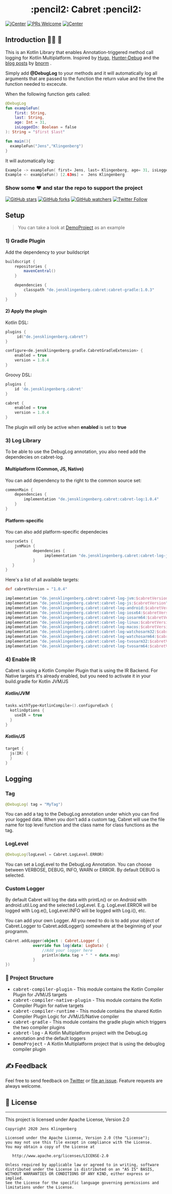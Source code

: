 
<h1 align="center">:pencil2: Cabret :pencil2:</h1>

[![jCenter](https://img.shields.io/badge/Apache-2.0-green.svg
)](https://github.com/Foso/DebugLog/blob/master/LICENSE)
[![PRs Welcome](https://img.shields.io/badge/PRs-welcome-brightgreen.svg?style=flat-square)](http://makeapullrequest.com)
[![jCenter](https://img.shields.io/badge/Kotlin-1.4.21-green.svg
)](https://github.com/Foso/Sheasy/blob/master/LICENSE)



## Introduction 🙋‍♂️ 🙋‍

This is an Kotlin Library that enables Annotation-triggered method call logging for Kotlin Multiplatform. Inspired by [Hugo](https://github.com/JakeWharton/hugo), [Hunter-Debug](https://github.com/Leaking/Hunter/blob/master/README_hunter_debug.md) and the [blog posts](https://blog.bnorm.dev/) by [bnorm](https://github.com/bnorm) .

Simply add **@DebugLog** to your methods and it will automatically log all arguments that are passed to the function the return value and the time the function needed to excecute.

When the following function gets called:

```kotlin
@DebugLog
fun exampleFun(
    first: String,
    last: String,
    age: Int = 31,
    isLoggedIn: Boolean = false
): String = "$first $last"

fun main(){
  exampleFun("Jens","Klingenberg")
}
```

It will automatically log:
```kotlin
Example -> exampleFun( first= Jens, last= Klingenberg, age= 31, isLoggedIn= false)
Example <- exampleFun() [2.63ms] =  Jens Klingenberg
```

### Show some :heart: and star the repo to support the project

[![GitHub stars](https://img.shields.io/github/stars/Foso/Cabret-Log.svg?style=social&label=Star)](https://github.com/Foso/Cabret-Log) [![GitHub forks](https://img.shields.io/github/forks/Foso/Cabret-Log.svg?style=social&label=Fork)](https://github.com/Foso/Cabret-Log/fork) [![GitHub watchers](https://img.shields.io/github/watchers/Foso/Cabret-Log.svg?style=social&label=Watch)](https://github.com/Foso/Cabret-Log) [![Twitter Follow](https://img.shields.io/twitter/follow/jklingenberg_.svg?style=social)](https://twitter.com/jklingenberg_)

## Setup
> You can take a look at [DemoProject](https://github.com/Foso/Cabret-Log/tree/master/CabretDemo) as an example

### 1) Gradle Plugin

Add the dependency to your buildscript

```groovy
buildscript {
    repositories {
        mavenCentral()
    }

    dependencies {
        classpath "de.jensklingenberg.cabret:cabret-gradle:1.0.3"
    }
}

```
#### 2) Apply the plugin


Kotlin DSL:

```kotlin
plugins {
     id("de.jensklingenberg.cabret")
}

configure<de.jensklingenberg.gradle.CabretGradleExtension> {
    enabled = true
    version = 1.0.4
}
```       

Groovy DSL:

```gradle
plugins {
    id 'de.jensklingenberg.cabret'
}

cabret {
    enabled = true
    version = 1.0.4
}
```

The plugin will only be active when **enabled** is set to **true**

### 3) Log Library
To be able to use the DebugLog annotation, you also need add the dependecies on cabret-log.

#### Multiplatform (Common, JS, Native)

You can add dependency to the right to the common source set:
```gradle
commonMain {
    dependencies {
        implementation "de.jensklingenberg.cabret:cabret-log:1.0.4"
    }
}
```

#### Platform-specific 
You can also add platform-specific dependecies

```gradle
sourceSets {
    jvmMain {
            dependencies {
                 implementation "de.jensklingenberg.cabret:cabret-log-jvm:1.0.4"
            }
   }
}
```

Here's a list of all available targets:
```gradle
def cabretVersion = "1.0.4"

implementation "de.jensklingenberg.cabret:cabret-log-jvm:$cabretVersion"
implementation "de.jensklingenberg.cabret:cabret-log-js:$cabretVersion"
implementation "de.jensklingenberg.cabret:cabret-log-android:$cabretVersion"
implementation "de.jensklingenberg.cabret:cabret-log-iosx64:$cabretVersion"
implementation "de.jensklingenberg.cabret:cabret-log-iosarm64:$cabretVersion"
implementation "de.jensklingenberg.cabret:cabret-log-linux:$cabretVersion"
implementation "de.jensklingenberg.cabret:cabret-log-macos:$cabretVersion"
implementation "de.jensklingenberg.cabret:cabret-log-watchosarm32:$cabretVersion"
implementation "de.jensklingenberg.cabret:cabret-log-watchosarm64:$cabretVersion"
implementation "de.jensklingenberg.cabret:cabret-log-tvosarm32:$cabretVersion"
implementation "de.jensklingenberg.cabret:cabret-log-tvosarm64:$cabretVersion"


```

### 4) Enable IR
Cabret is using a Kotlin Compiler Plugin that is using the IR Backend. For Native targets it's already enabled, but you need to activate it in your build.gradle for Kotlin JVM/JS

##### Kotlin/JVM
```kotlin
tasks.withType<KotlinCompile>().configureEach {
  kotlinOptions {
    useIR = true
  }
}
```

##### Kotlin/JS
```kotlin
target {
  js(IR) {
  }
}
```

## Logging

### Tag

```kotlin
@DebugLog( tag = "MyTag")
```

You can add a tag to the DebugLog annotation under which you can find your logged data. When you don't add a custom tag, Cabret will use the file name for top level function and the class name for class functions as the tag.

### LogLevel
```kotlin
@DebugLog(logLevel = Cabret.LogLevel.ERROR)
```

You can set a LogLevel to the DebugLog Annotation. You can choose between VERBOSE, DEBUG, INFO, WARN or ERROR. By default DEBUG is selected. 

### Custom Logger
By default Cabret will log the data with printLn() or on Android with android.util.Log and the selected LogLevel. E.g. LogLevel.ERROR will be logged with Log.e(), LogLevel.INFO will be logged with Log.i(), etc. 

You can add your own Logger. All you need to do is to add your object of Cabret.Logger to Cabret.addLogger() somewhere at the beginning of your programm.

```kotlin
Cabret.addLogger(object : Cabret.Logger {
            override fun log(data: LogData) {
                //Add your logger here
                println(data.tag + " " + data.msg)
            }
})
```

### 👷 Project Structure

*  <kbd>cabret-compiler-plugin</kbd> - This module contains the Kotlin Compiler Plugin for JVM/JS targets
*  <kbd>cabret-compiler-native-plugin</kbd> - This module contains the Kotlin Compiler Plugin for native targets
*  <kbd>cabret-compiler-runtime</kbd> - This module contains the shared Kotlin Compiler Plugin Logic for JVM/JS/Native compiler
*  <kbd>cabret-gradle</kbd> - This module contains the gradle plugin which triggers the two compiler plugins
*  <kbd>cabret-log</kbd> - A Kotlin Multiplatform project with the DebugLog annotation and the default loggers
*  <kbd>DemoProject</kbd> - A Kotlin Multiplatform project that is using the debuglog compiler plugin

## ✍️ Feedback

Feel free to send feedback on [Twitter](https://twitter.com/jklingenberg_) or [file an issue](https://github.com/foso/Cabret-Log/issues/new). Feature requests are always welcome.

## 📜 License

-------

This project is licensed under Apache License, Version 2.0

    Copyright 2020 Jens Klingenberg

    Licensed under the Apache License, Version 2.0 (the "License");
    you may not use this file except in compliance with the License.
    You may obtain a copy of the License at

       http://www.apache.org/licenses/LICENSE-2.0

    Unless required by applicable law or agreed to in writing, software
    distributed under the License is distributed on an "AS IS" BASIS,
    WITHOUT WARRANTIES OR CONDITIONS OF ANY KIND, either express or implied.
    See the License for the specific language governing permissions and
    limitations under the License.

